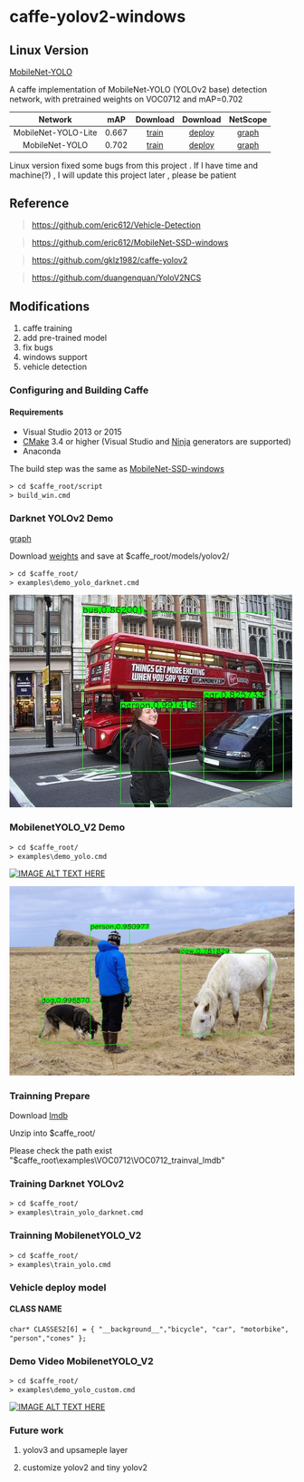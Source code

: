 # caffe-yolov2-windows

## Linux Version

[MobileNet-YOLO](https://github.com/eric612/MobileNet-YOLO)

A caffe implementation of MobileNet-YOLO (YOLOv2 base) detection network, with pretrained weights on VOC0712 and mAP=0.702

Network|mAP|Download|Download|NetScope
:---:|:---:|:---:|:---:|:---:
MobileNet-YOLO-Lite|0.667|[train](models/MobileNet/mobilenet_iter_73000.caffemodel)|[deploy](models/yolov2/mobilenet_yolo_deploy_iter_95000.caffemodel)|[graph](http://ethereon.github.io/netscope/#/gist/11229dc092ef68d3b37f37ce4d9cdec8)
MobileNet-YOLO|0.702|[train](models/MobileNet/mobilenet_iter_73000.caffemodel)|[deploy](models/yolov2/mobilenet_yolo_deploy_iter_57000.caffemodel)|[graph](http://ethereon.github.io/netscope/#/gist/52f298d84f8fa4ebb2bb94767fa6ca88)

Linux version fixed some bugs from this project . If I have time and machine(?) , I will update this project later , please be patient

## Reference

> https://github.com/eric612/Vehicle-Detection

> https://github.com/eric612/MobileNet-SSD-windows

> https://github.com/gklz1982/caffe-yolov2

> https://github.com/duangenquan/YoloV2NCS

## Modifications

1. caffe training 
2. add pre-trained model
3. fix bugs
4. windows support
5. vehicle detection

### Configuring and Building Caffe 

#### Requirements

 - Visual Studio 2013 or 2015
 - [CMake](https://cmake.org/) 3.4 or higher (Visual Studio and [Ninja](https://ninja-build.org/) generators are supported)
 - Anaconda 

The build step was the same as [MobileNet-SSD-windows](https://github.com/eric612/MobileNet-SSD-windows)
 
```
> cd $caffe_root/script
> build_win.cmd 
```
### Darknet YOLOv2 Demo

[graph](http://ethereon.github.io/netscope/#/gist/c062fa088c0f4cc58649dc560df27875)

Download [weights](https://drive.google.com/file/d/17w7oZBbTHPI5TMuD9DKQzkPhSVDaTlC9/view?usp=sharing) and save at $caffe_root/models/yolov2/

```
> cd $caffe_root/
> examples\demo_yolo_darknet.cmd
```

![alt tag](out/00003.jpg)

### MobilenetYOLO_V2 Demo

```
> cd $caffe_root/
> examples\demo_yolo.cmd
```

[![IMAGE ALT TEXT HERE](https://img.youtube.com/vi/8DelOtsyn4M/0.jpg)](https://www.youtube.com/watch?v=8DelOtsyn4M)

![alt tag](yolo_out.jpg)


### Trainning Prepare

Download [lmdb](https://drive.google.com/open?id=19pBP1NwomDvm43xxgDaRuj_X4KubwuCZ)

Unzip into $caffe_root/ 

Please check the path exist "$caffe_root\examples\VOC0712\VOC0712_trainval_lmdb"


### Training Darknet YOLOv2 

```
> cd $caffe_root/
> examples\train_yolo_darknet.cmd
```


### Trainning MobilenetYOLO_V2
  
```
> cd $caffe_root/
> examples\train_yolo.cmd
```


### Vehicle deploy model 

#### CLASS NAME

```
char* CLASSES2[6] = { "__background__","bicycle", "car", "motorbike", "person","cones" };
```
### Demo Video MobilenetYOLO_V2

```
> cd $caffe_root/
> examples\demo_yolo_custom.cmd
```

[![IMAGE ALT TEXT HERE](https://img.youtube.com/vi/JuCfOI9DrQ4/0.jpg)](https://www.youtube.com/watch?v=JuCfOI9DrQ4)

### Future work 

1. yolov3 and upsameple layer

2. customize yolov2 and tiny yolov2